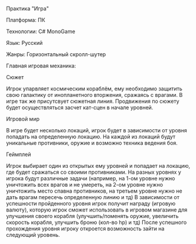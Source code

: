 Практика "Игра"

Платформа: ПК

Технологии: C# MonoGame

Язык: Русский

Жанры: Горизонтальный скролл-шутер

Главная игровая механика: 


Сюжет

Игрок упарвляет космическим кораблём, ему необходимо защитить свою галактику от инопланетного
вторжения, сражаясь с врагами.
В игре так же присутсвует сюжетная линия. Продвижения по сюжету будет осуществляться засчет
кат-сцен в начале уровней.

Игровой мир

В игре будет несколько локаций, игрок будет в зависимости от уровня попадать на определенную
локацию. На каждой из локаций будут уникальные противники, оружие и возможно техника ведения боя.

Геймплей

Игрок выбирает один из открытых ему уровней и попадает на локацию, где будет сражаться со
своими противниками. На разных уровнях у игрока будут различные задачи (например, на 1-ом
уровне нужно уничтожить всех врагов и не умереть, на 2-ом уровне нужно уничтожить место
спавна противников, на третьем уровне нужно не дать врагам пересечь определенную линию и тд)
В зависимости от успешности пройденного уровня игрок получит награду (игровую валюту),
которую игрок сможет использовать в игровом магазине для улучшения своего корабля (улучшить/поменять оружие,
увеличить скорость корабля, улучшить броню (кол-во hp) и тд)
После успешного прохождения уровня игроку откроется возможность зайти на следующий уровень.
